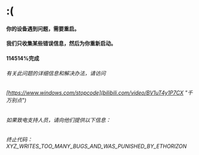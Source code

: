 # **:(**

#### 你的设备遇到问题，需要重启。
#### 我们只收集某些错误信息，然后为你重新启动。

#### 114514%完成

###### 有关此问题的详细信息和解决办法，请访问
###### [https://www.windows.com/stopcode](bilibili.com/video/BV1uT4y1P7CX "千万别点")

###### 如果致电支持人员，请向他们提供以下信息：
###### 终止代码：XYZ_WRITES_TOO_MANY_BUGS_AND_WAS_PUNISHED_BY_ETHORIZON

